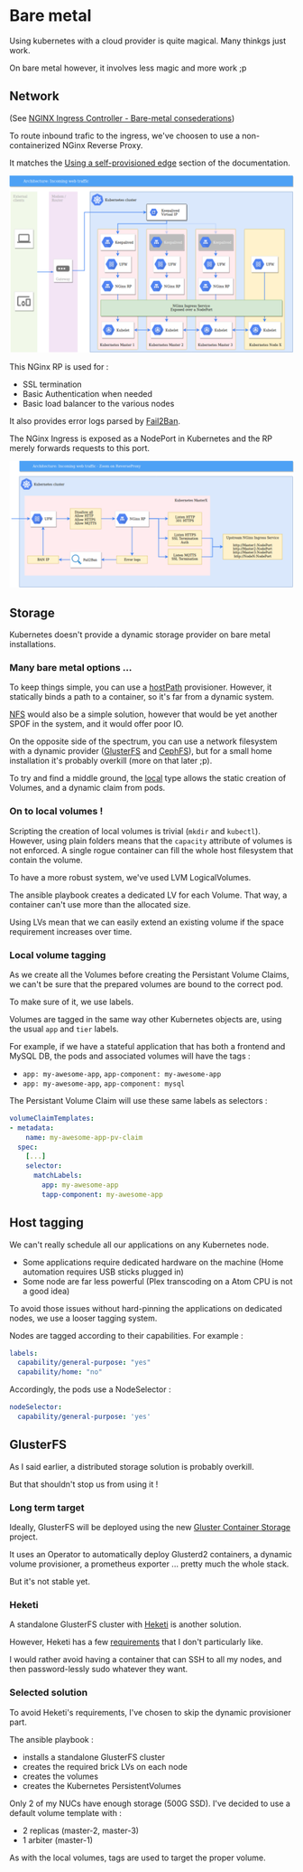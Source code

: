 
# Bare metal

Using kubernetes with a cloud provider is quite magical. Many thinkgs just work.

On bare metal however, it involves less magic and more work ;p

## Network

(See [NGINX Ingress Controller - Bare-metal consederations](https://kubernetes.github.io/ingress-nginx/deploy/baremetal/))

To route inbound trafic to the ingress, we've choosen to use a non-containerized NGinx Reverse Proxy.

It matches the [Using a self-provisioned edge](https://kubernetes.github.io/ingress-nginx/deploy/baremetal/#using-a-self-provisioned-edge) section of the documentation.

![Architecture - Incoming web traffic](diagrams/Architecture_Incoming_web_traffic.png "Architecture - Incoming web traffic")

This NGinx RP is used for : 
 - SSL termination
 - Basic Authentication when needed
 - Basic load balancer to the various nodes

It also provides error logs parsed by [Fail2Ban](https://www.fail2ban.org/wiki/index.php/Fail2Ban).

The NGinx Ingress is exposed as a NodePort in Kubernetes and the RP merely forwards requests to this port.

![Architecture - Incoming web traffic - Zoom on ReverseProxy](diagrams/Architecture_Incoming_web_traffic_-_Zoom_on_ReverseProxy.png "Architecture - Incoming web traffic - Zoom on ReverseProxy")

## Storage

Kubernetes doesn't provide a dynamic storage provider on bare metal installations.

### Many bare metal options ...

To keep things simple, you can use a [hostPath](https://kubernetes.io/docs/concepts/storage/#hostpath) provisioner.
However, it statically binds a path to a container, so it's far from a dynamic system.

[NFS](https://kubernetes.io/docs/concepts/storage/#nfs) would also be a simple solution, however that would be yet another SPOF in the system, and it would offer poor IO.

On the opposite side of the spectrum, you can use a network filesystem with a dynamic provider ([GlusterFS](https://kubernetes.io/docs/concepts/storage/#glusterfs) and [CephFS](https://kubernetes.io/docs/concepts/storage/#cephfs)), but for a small home installation it's probably overkill (more on that later ;p).

To try and find a middle ground, the [local](https://kubernetes.io/docs/concepts/storage/#local) type allows the static creation of Volumes, and a dynamic claim from pods.

### On to local volumes !

Scripting the creation of local volumes is trivial  (`mkdir` and `kubectl`). However, using plain folders means that the `capacity` attribute of volumes is not enforced. A single rogue container can fill the whole host filesystem that contain the volume.

To have a more robust system, we've used LVM LogicalVolumes.

The ansible playbook creates a dedicated LV for each Volume. That way, a container can't use more than the allocated size.

Using LVs mean that we can easily extend an existing volume if the space requirement increases over time.

### Local volume tagging

As we create all the Volumes before creating the Persistant Volume Claims, we can't be sure that the prepared volumes are bound to the correct pod.

To make sure of it, we use labels.

Volumes are tagged in the same way other Kubernetes objects are, using the usual `app` and `tier` labels.

For example, if we have a stateful application that has both a frontend and MySQL DB, the pods and associated volumes will have the tags : 
 - `app: my-awesome-app`, `app-component: my-awesome-app`
 - `app: my-awesome-app`, `app-component: mysql`

The Persistant Volume Claim will use these same labels as selectors : 

```yaml
volumeClaimTemplates:
- metadata:
    name: my-awesome-app-pv-claim
  spec:
    [...]
    selector:
      matchLabels:
        app: my-awesome-app
        tapp-component: my-awesome-app
```

## Host tagging

We can't really schedule all our applications on any Kubernetes node.

- Some applications require dedicated hardware on the machine (Home automation requires USB sticks plugged in)
- Some node are far less powerful (Plex transcoding on a Atom CPU is not a good idea)

To avoid those issues without hard-pinning the applications on dedicated nodes, we use a looser tagging system.

Nodes are tagged according to their capabilities.
For example : 
```yaml
labels:
  capability/general-purpose: "yes"
  capability/home: "no"
```

Accordingly, the pods use a NodeSelector : 

```yaml
nodeSelector:
  capability/general-purpose: 'yes'
```

## GlusterFS

As I said earlier, a distributed storage solution is probably overkill.

But that shouldn't stop us from using it !

### Long term target

Ideally, GlusterFS will be deployed using the new [Gluster Container Storage](https://github.com/gluster/gcs) project.

It uses an Operator to automatically deploy Glusterd2 containers, a dynamic volume provisioner, a prometheus exporter ... pretty much the whole stack.

But it's not stable yet.

### Heketi

A standalone GlusterFS cluster with [Heketi](https://github.com/heketi/heketi) is another solution. 

However, Heketi has a few [requirements](https://github.com/heketi/heketi/blob/master/docs/admin/readme.md#requirements) that I don't particularly like.

I would rather avoid having a container that can SSH to all my nodes, and then password-lessly sudo whatever they want.

### Selected solution

To avoid Heketi's requirements, I've chosen to skip the dynamic provisioner part.


The ansible playbook :

* installs a standalone GlusterFS cluster
* creates the required brick LVs on each node
* creates the volumes
* creates the Kubernetes PersistentVolumes

Only 2 of my NUCs have enough storage (500G SSD). I've decided to use a default volume template with : 

* 2 replicas (master-2, master-3)
* 1 arbiter (master-1)

As with the local volumes, tags are used to target the proper volume.

